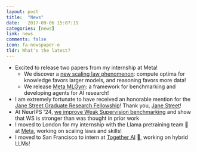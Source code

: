 ```yaml
---
layout: post
title:  "News"
date:   2017-09-06 15:07:19
categories: [news]
link: news
comments: false
icon: fa-newspaper-o
tldr: What's the latest? 
---
```


- Excited to release two papers from my internship at Meta! 
  - We discover a [new scaling law phenomenon][cos]: compute optima for knowledge favors larger models, and reasoning favors more data! 
  - We release [Meta MLGym][mlgym]: a framework for benchmarking and developing agents for AI research! 
- I am extremely fortunate to have received an honorable mention for the [Jane Street Graduate Research Fellowship][js]! Thank you, [Jane Street][jsmain]!  
- At NeurIPS '24, [we improve Weak Supervision benchmarking][styt] and show that WS is stronger than was thought in prior work
- I moved to London for my internship with the Llama pretraining team 🦙 at [Meta][meta], working on scaling laws and skills!
- I moved to San Francisco to intern at [Together AI][together] 🐍, working on hybrid LLMs!

<!--
- At NeurIPS '23, two brand new papers: 
  - We improve pretrained models [without any extra training or labeled data using the geometry of the label space][loki]!
  - With friends at [Hazy Research][hazy], we [teach skills to LMs][skillit], which we'll present as a spotlight! 
- Excited to have been selected as an [MLCommons Rising Star][mlsys_rising_stars]! 
- Accepted to PMLR: [AutoML Decathlon][decathlon] competition retrospective --- thanks team, and shoutout to all of our particpants! 
- Started my summer internship with the Physics of AGI group 🦄 at [Microsoft Research][msr] Redmond 
- Announcing the [AutoML Cup][automl_cup] competition! More details soon -- stay tuned! 
  - Part of the [AutoML Conference 2023][automl_conf], where I am a Competition Chair.  
- [Patent from my 2018 internship at Intuit has been issued by the US Patent Office][intuitpatent]
- At ICLR '23: our work on fusing weak supervision with GANs [showcases mutual empirical and theoretical benefits][wsgan]
- At NeurIPS '22, three papers, a competition, and a workshop paper: 
  - [Benchmarking neural architecture search on diverse tasks][nasbench360]
  - [Benchmark for automated weak supervision across diverse tasks][awsbench101]
  - [We lift the favorable theoretical properties of binary weak supervision to structured prediction][wssp]
  - Jointly leading the [AutoML Decathlon][decathlon] competition at NeurIPS '22: an AutoML competition for diverse tasks!  
    - We are partnering with the [AutoML Fall School][automlfallschool] to host an [AutoML Decathlon][decathlon] hackathon! 
  - We call on the AutoML community to [develop automated methods aimed at high-impact climate change problems][automlccai]
- Selected for the [Jacquelin Perry][prove-fellowship] [Prove AI Fellowship!][prove]
- At ICLR '22: our work on lifting weak supervision to diverse settings: [regression, rankings, manifolds, graphs, and more!][uws]
- At NeurIPS '21: we re-imagine NAS operation spaces for diverse tasks: [PDE solvers, protein folding, music modeling, and beyond!][xd]
- I have started my Ph.D. at UW Madison!
-->

[cos]: https://arxiv.org/abs/2503.10061
[mlgym]: https://arxiv.org/abs/2502.14499
[jsmain]: https://www.janestreet.com/
[js]: https://www.janestreet.com/join-jane-street/programs-and-events/grf-profiles-2025/
[meta]: https://ai.meta.com/meta-ai/
[together]: https://www.together.ai/
[styt]: https://arxiv.org/abs/2501.07727
[skillit]: https://arxiv.org/abs/2307.14430
[loki]: https://arxiv.org/abs/2307.12226
[hazy]: https://hazyresearch.stanford.edu/
[mlcommons]: https://mlcommons.org/en/
[mlsys_rising_stars]: https://mlcommons.org/en/news/rising-stars-2023/
[automl_cup]: https://2023.automl.cc/automl-cup/
[automl_conf]: https://2023.automl.cc/
[dey]: https://debadeepta.com/
[yi]: https://www.yi-zhang.me/
[intuitpatent]: https://patents.justia.com/patent/11551010
[msr]: https://www.microsoft.com/en-us/research/
[wsgan]: https://arxiv.org/abs/2203.12023
[automlccai]: https://arxiv.org/abs/2210.03324
[wssp]: https://arxiv.org/abs/2211.13375
[nasbench360]: https://arxiv.org/abs/2110.05668
[awsbench101]: https://arxiv.org/abs/2208.14362
[prove]: https://www.prove.com/
[prove-fellowship]: https://sites.google.com/unify.id/ai-fellowship/home-fall-2021-cfp/about-jacquelin-perry
[decathlon]: https://www.cs.cmu.edu/~automl-decathlon-22/
[uws]: https://arxiv.org/abs/2112.03865
[xd]: https://arxiv.org/abs/2103.15798
[automlfallschool]: https://sites.google.com/view/automl-fall-school-2022#h.t6lqyjysy4c4
